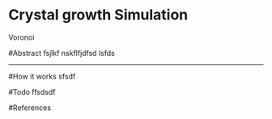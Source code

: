 # Crystal growth Simulation
Voronoi 


#Abstract
fsjlkf nskflfjdfsd lsfds


---
#How it works
sfsdf

#Todo
ffsdsdf

#References

